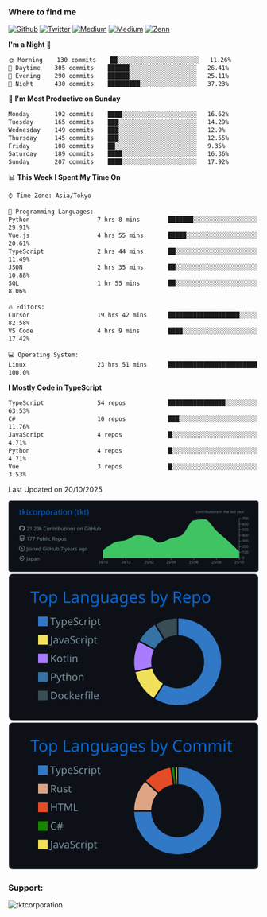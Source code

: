 <!-- <p align="left"> <img src="https://komarev.com/ghpvc/?username=tktcorporation&label=Profile%20views&color=0e75b6&style=flat" alt="tktcorporation" /> </p> -->

<h3>Where to find me</h3>
<p>
<a href="https://github.com/tktcorporation" target="_blank"><img alt="Github" src="https://img.shields.io/badge/GitHub-%2312100E.svg?&style=for-the-badge&logo=Github&logoColor=white" /></a>
<a href="https://twitter.com/tktcorporation" target="_blank"><img alt="Twitter" src="https://img.shields.io/badge/twitter-%231DA1F2.svg?&style=for-the-badge&logo=twitter&logoColor=white" /></a>
<a href="https://www.linkedin.com/in/tktcorporation" target="_blank"><img alt="Medium" src="https://img.shields.io/badge/linkdin-0a66c2.svg?&style=for-the-badge&logo=linkedin&logoColor=white" /></a>
<a href="https://qiita.com/tktcorporation" target="_blank"><img alt="Medium" src="https://img.shields.io/badge/qiita-55C500.svg?&style=for-the-badge&logo=qiita&logoColor=white" /></a>
<a href="https://zenn.dev/tktcorporation" target="_blank"><img alt="Zenn" src="https://img.shields.io/badge/Zenn-3EA8FF.svg?&style=for-the-badge&logo=Zenn&logoColor=white" /></a>
</p>
  
<!--START_SECTION:waka-->
**I'm a Night 🦉** 

```text
🌞 Morning    130 commits    ██░░░░░░░░░░░░░░░░░░░░░░░   11.26% 
🌆 Daytime    305 commits    ██████░░░░░░░░░░░░░░░░░░░   26.41% 
🌃 Evening    290 commits    ██████░░░░░░░░░░░░░░░░░░░   25.11% 
🌙 Night      430 commits    █████████░░░░░░░░░░░░░░░░   37.23%

```
📅 **I'm Most Productive on Sunday** 

```text
Monday       192 commits    ████░░░░░░░░░░░░░░░░░░░░░   16.62% 
Tuesday      165 commits    ███░░░░░░░░░░░░░░░░░░░░░░   14.29% 
Wednesday    149 commits    ███░░░░░░░░░░░░░░░░░░░░░░   12.9% 
Thursday     145 commits    ███░░░░░░░░░░░░░░░░░░░░░░   12.55% 
Friday       108 commits    ██░░░░░░░░░░░░░░░░░░░░░░░   9.35% 
Saturday     189 commits    ████░░░░░░░░░░░░░░░░░░░░░   16.36% 
Sunday       207 commits    ████░░░░░░░░░░░░░░░░░░░░░   17.92%

```


📊 **This Week I Spent My Time On** 

```text
⌚︎ Time Zone: Asia/Tokyo

💬 Programming Languages: 
Python                   7 hrs 8 mins        ███████░░░░░░░░░░░░░░░░░░   29.91% 
Vue.js                   4 hrs 55 mins       █████░░░░░░░░░░░░░░░░░░░░   20.61% 
TypeScript               2 hrs 44 mins       ██░░░░░░░░░░░░░░░░░░░░░░░   11.49% 
JSON                     2 hrs 35 mins       ██░░░░░░░░░░░░░░░░░░░░░░░   10.88% 
SQL                      1 hr 55 mins        ██░░░░░░░░░░░░░░░░░░░░░░░   8.06%

🔥 Editors: 
Cursor                   19 hrs 42 mins      ████████████████████░░░░░   82.58% 
VS Code                  4 hrs 9 mins        ████░░░░░░░░░░░░░░░░░░░░░   17.42%

💻 Operating System: 
Linux                    23 hrs 51 mins      █████████████████████████   100.0%

```

**I Mostly Code in TypeScript** 

```text
TypeScript               54 repos            ████████████████░░░░░░░░░   63.53% 
C#                       10 repos            ███░░░░░░░░░░░░░░░░░░░░░░   11.76% 
JavaScript               4 repos             █░░░░░░░░░░░░░░░░░░░░░░░░   4.71% 
Python                   4 repos             █░░░░░░░░░░░░░░░░░░░░░░░░   4.71% 
Vue                      3 repos             █░░░░░░░░░░░░░░░░░░░░░░░░   3.53%

```



 Last Updated on 20/10/2025
<!--END_SECTION:waka-->

[![](https://raw.githubusercontent.com/tktcorporation/tktcorporation/master/profile-summary-card-output/github_dark/0-profile-details.svg)](https://github.com/vn7n24fzkq/github-profile-summary-cards)
[![](https://raw.githubusercontent.com/tktcorporation/tktcorporation/master/profile-summary-card-output/github_dark/1-repos-per-language.svg)](https://github.com/vn7n24fzkq/github-profile-summary-cards) [![](https://raw.githubusercontent.com/tktcorporation/tktcorporation/master/profile-summary-card-output/github_dark/2-most-commit-language.svg)](https://github.com/vn7n24fzkq/github-profile-summary-cards)

<h3 align="left">Support:</h3>
<p><a href="https://www.buymeacoffee.com/tktcorporation"> <img align="left" src="https://cdn.buymeacoffee.com/buttons/v2/default-yellow.png" height="50" width="210" alt="tktcorporation" /></a></p><br><br>

